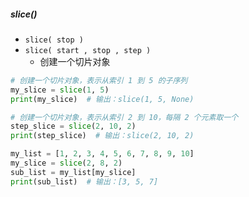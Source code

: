 ##### slice()
- `slice( stop )`
- `slice( start , stop , step )`
	- 创建一个切片对象
```python
# 创建一个切片对象，表示从索引 1 到 5 的子序列
my_slice = slice(1, 5)
print(my_slice)  # 输出：slice(1, 5, None)

# 创建一个切片对象，表示从索引 2 到 10，每隔 2 个元素取一个
step_slice = slice(2, 10, 2)
print(step_slice)  # 输出：slice(2, 10, 2)

my_list = [1, 2, 3, 4, 5, 6, 7, 8, 9, 10]
my_slice = slice(2, 8, 2)
sub_list = my_list[my_slice]
print(sub_list)  # 输出：[3, 5, 7]

```
